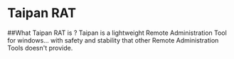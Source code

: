 # Taipan RAT
##What Taipan RAT is ?
Taipan is a lightweight Remote Administration Tool for windows... with safety and stability that other Remote Administration Tools doesn't provide.



